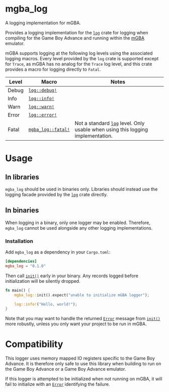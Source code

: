 # mgba_log

A logging implementation for mGBA.

Provides a logging implementation for the [`log`](https://docs.rs/log/latest/log/index.html) crate for logging when compiling for the Game Boy Advance and running within the [mGBA](https://mgba.io/) emulator.

mGBA supports logging at the following log levels using the associated logging macros. Every level provided by the `log` crate is supported except for `Trace`, as mGBA has no analog for the `Trace` log level, and this crate provides a macro for logging directly to `Fatal`.

| Level | Macro                | Notes                                                                             |
| ----- | -------------------- | --------------------------------------------------------------------------------- |
| Debug | [`log::debug!`](https://docs.rs/log/latest/log/macro.debug.html)      |                                                                                   |
| Info  | [`log::info!`](https://docs.rs/log/latest/log/macro.info.html)       |                                                                                   |
| Warn  | [`log::warn!`](https://docs.rs/log/latest/log/macro.warn.html)       |                                                                                   |
| Error | [`log::error!`](https://docs.rs/log/latest/log/macro.error.html)      |                                                                                   |
| Fatal | [`mgba_log::fatal!`](https://docs.rs/mgba_log/latest/mgba_log/macro.fatal.html) | Not a standard [`log`](https://docs.rs/log/latest/log/index.html) level. Only usable when using this logging implementation. |

# Usage

## In libraries
`mgba_log` should be used in binaries only. Libraries should instead use the logging facade provided by the [`log`](https://docs.rs/log/latest/log/index.html) crate directly.

## In binaries
When logging in a binary, only one logger may be enabled. Therefore, `mgba_log` cannot be used alongside any other logging implementations.

### Installation
Add `mgba_log` as a dependency in your `Cargo.toml`:

``` toml
[dependencies]
mgba_log = "0.1.0"
```

Then call [`init()`](https://docs.rs/mgba_log/latest/mgba_log/fn.init.html) early in your binary. Any records logged before initialization will be silently dropped.

``` rust
fn main() {
    mgba_log::init().expect("unable to initialize mGBA logger");

    log::info!("Hello, world!");
}
```

Note that you may want to handle the returned [`Error`](https://docs.rs/mgba_log/latest/mgba_log/struct.Error.html) message from [`init()`](https://docs.rs/mgba_log/latest/mgba_log/fn.init.html) more robustly, unless you only want your project to be run in mGBA.

# Compatibility
This logger uses memory mapped IO registers specific to the Game Boy Advance. It is therefore only safe to use this library when building to run on the Game Boy Advance or a Game Boy Advance emulator.

If this logger is attempted to be initialized when not running on mGBA, it will fail to initialize with an [`Error`](https://docs.rs/mgba_log/latest/mgba_log/struct.Error.html) identifying the failure.
